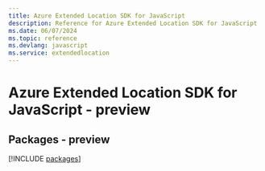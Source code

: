 ```yaml
---
title: Azure Extended Location SDK for JavaScript
description: Reference for Azure Extended Location SDK for JavaScript
ms.date: 06/07/2024
ms.topic: reference
ms.devlang: javascript
ms.service: extendedlocation
---
```

# Azure Extended Location SDK for JavaScript - preview
## Packages - preview
[!INCLUDE [packages](extended-location-index.md)]